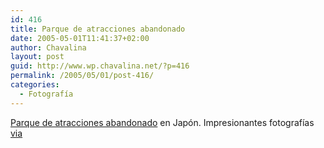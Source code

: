 ```yaml
---
id: 416
title: Parque de atracciones abandonado
date: 2005-05-01T11:41:37+02:00
author: Chavalina
layout: post
guid: http://www.wp.chavalina.net/?p=416
permalink: /2005/05/01/post-416/
categories:
  - Fotografía
---
```

<a href="http://home.f01.itscom.net/spiral/t_rando/t_rando1.html" target="_blank">Parque de atracciones abandonado</a> en Japón. Impresionantes fotografías <a href="http://www.domestika.org/foros/viewtopic.php?t=35409" target="_blank">via</a>